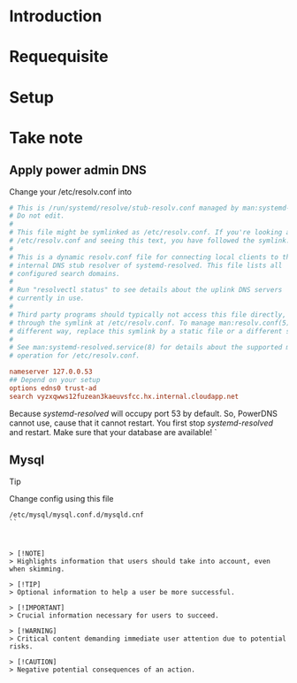 # Introduction

# Requequisite

# Setup

# Take note
## Apply power admin DNS
Change your /etc/resolv.conf into 
```conf
# This is /run/systemd/resolve/stub-resolv.conf managed by man:systemd-resolved(8).
# Do not edit.
#
# This file might be symlinked as /etc/resolv.conf. If you're looking at
# /etc/resolv.conf and seeing this text, you have followed the symlink.
#
# This is a dynamic resolv.conf file for connecting local clients to the
# internal DNS stub resolver of systemd-resolved. This file lists all
# configured search domains.
#
# Run "resolvectl status" to see details about the uplink DNS servers
# currently in use.
#
# Third party programs should typically not access this file directly, but only
# through the symlink at /etc/resolv.conf. To manage man:resolv.conf(5) in a
# different way, replace this symlink by a static file or a different symlink.
#
# See man:systemd-resolved.service(8) for details about the supported modes of
# operation for /etc/resolv.conf.

nameserver 127.0.0.53
## Depend on your setup
options edns0 trust-ad
search vyzxqwws12fuzean3kaeuvsfcc.hx.internal.cloudapp.net

```
Because _systemd-resolved_ will occupy port 53 by default. So, PowerDNS cannot use, cause that it cannot restart. You first stop _systemd-resolved_ and restart. Make sure that your database are available! 
`
## Mysql

> [!TIP]
> Change config using this file

```  
/etc/mysql/mysql.conf.d/mysqld.cnf
``



> [!NOTE]  
> Highlights information that users should take into account, even when skimming.

> [!TIP]
> Optional information to help a user be more successful.

> [!IMPORTANT]  
> Crucial information necessary for users to succeed.

> [!WARNING]  
> Critical content demanding immediate user attention due to potential risks.

> [!CAUTION]
> Negative potential consequences of an action.